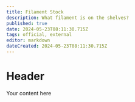 ```yaml
---
title: Filament Stock
description: What filament is on the shelves?
published: true
date: 2024-05-23T08:11:30.715Z
tags: official, external
editor: markdown
dateCreated: 2024-05-23T08:11:30.715Z
---
```


# Header
Your content here